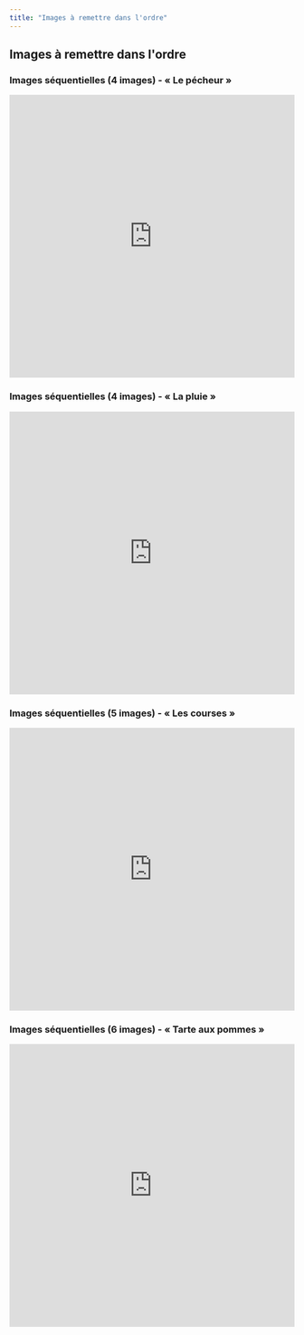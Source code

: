 ```yaml
---
title: "Images à remettre dans l'ordre"
---
```


## Images à remettre dans l'ordre

### Images séquentielles (4 images) -  « Le pécheur »
<iframe src="https://learningapps.org/watch?v=pmfe64wna20" style="border:0px;width:100%;height:500px" webkitallowfullscreen="true" mozallowfullscreen="true"></iframe>

### Images séquentielles (4 images) - « La pluie »
<iframe src="https://learningapps.org/watch?v=pky92k10k20" style="border:0px;width:100%;height:500px" webkitallowfullscreen="true" mozallowfullscreen="true"></iframe>

### Images séquentielles (5 images) - « Les courses »
<iframe src="https://learningapps.org/watch?v=p63fkr3pt20" style="border:0px;width:100%;height:500px" webkitallowfullscreen="true" mozallowfullscreen="true"></iframe>

### Images séquentielles (6 images) - « Tarte aux pommes »
<iframe src="https://learningapps.org/watch?v=pjfb8xsfa20" style="border:0px;width:100%;height:500px" webkitallowfullscreen="true" mozallowfullscreen="true"></iframe>
